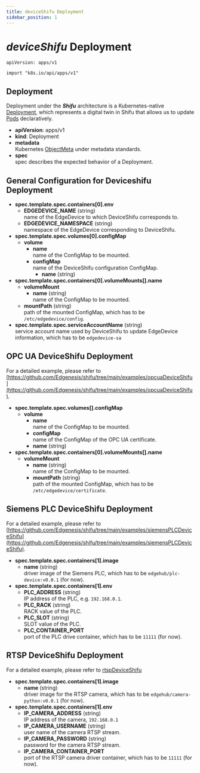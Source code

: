 ```yaml
---
title: deviceShifu Deployment
sidebar_position: 1
---
```


# ***deviceShifu*** Deployment

`apiVersion: apps/v1`

`import "k8s.io/api/apps/v1"`

## Deployment

Deployment under the ***Shifu*** architecture is a Kubernetes-native [Deployment](https://kubernetes.io/docs/reference/kubernetes-api/workload-resources/deployment-v1/), which represents a digital twin in Shifu that allows us to update [Pods](https://kubernetes.io/docs/reference/kubernetes-api/workload-resources/pod-v1/) declaratively.

- **apiVersion**: apps/v1
- **kind**: Deployment
- **metadata**<br/>Kubernetes [ObjectMeta](https://kubernetes.io/docs/reference/kubernetes-api/common-definitions/object-meta/#ObjectMeta) under metadata standards.
- **spec**<br/>spec describes the expected behavior of a Deployment.

## General Configuration for Deviceshifu Deployment

- **spec.template.spec.containers[0].env**
  - **EDGEDEVICE_NAME** (string)<br/>name of the EdgeDevice to which DeviceShifu corresponds to.
  - **EDGEDEVICE_NAMESPACE** (string)<br/>namespace of the EdgeDevice corresponding to DeviceShifu.
- **spec.template.spec.volumes[0].configMap**
  - **volume**
    - **name**<br/>name of the ConfigMap to be mounted.
    - **configMap**<br/>name of the DeviceShifu configuration ConfigMap.
      - **name** (string)
- **spec.template.spec.containers[0].volumeMounts[].name**
  - **volumeMount**
    - **name** (string)<br/>name of the ConfigMap to be mounted.
  - **mountPath** (string)<br/>path of the mounted ConfigMap, which has to be `/etc/edgedevice/config`.
- **spec.template.spec.serviceAccountName** (string)<br/>service account name used by DeviceShifu to update EdgeDevice information, which has to be `edgedevice-sa`

## OPC UA DeviceShifu Deployment

For a detailed example, please refer to [https://github.com/Edgenesis/shifu/tree/main/examples/opcuaDeviceShifu](https://github.com/Edgenesis/shifu/tree/main/examples/opcuaDeviceShifu).

- **spec.template.spec.volumes[].configMap**
  - **volume**
    - **name**<br/>name of the ConfigMap to be mounted.
    - **configMap**<br/>name of the ConfigMap of the OPC UA certificate.
    - **name** (string)
- **spec.template.spec.containers[0].volumeMounts[].name**
  - **volumeMount**
    - **name** (string)<br/>name of the ConfigMap to be mounted.
    - **mountPath** (string)<br/>path of the mounted ConfigMap, which has to be `/etc/edgedevice/certificate`.

## Siemens PLC DeviceShifu Deployment

For a detailed example, please refer to [https://github.com/Edgenesis/shifu/tree/main/examples/siemensPLCDeviceShifu](https://github.com/Edgenesis/shifu/tree/main/examples/siemensPLCDeviceShifu).

- **spec.template.spec.containers[1].image**
  - **name** (string)<br/>driver image of the Siemens PLC, which has to be `edgehub/plc-device:v0.0.1` (for now).
- **spec.template.spec.containers[1].env**
  - **PLC_ADDRESS** (string)<br/>IP address of the PLC, e.g. `192.168.0.1`.
  - **PLC_RACK** (string)<br/>RACK value of the PLC.
  - **PLC_SLOT** (string)<br/>SLOT value of the PLC.
  - **PLC_CONTAINER_PORT**<br/>port of the PLC drive container, which has to be `11111` (for now).

## RTSP DeviceShifu Deployment

For a detailed example, please refer to [rtspDeviceShifu](https://github.com/Edgenesis/shifu/tree/main/examples/rtspDeviceShifu)

- **spec.template.spec.containers[1].image**
  - **name** (string)<br/>driver image for the RTSP camera, which has to be `edgehub/camera-python:v0.0.1` (for now).
- **spec.template.spec.containers[1].env**
  - **IP_CAMERA_ADDRESS** (string)<br/>IP address of the camera, `192.168.0.1`
  - **IP_CAMERA_USERNAME** (string)<br/>user name of the camera RTSP stream.
  - **IP_CAMERA_PASSWORD** (string)<br/>password for the camera RTSP stream.
  - **IP_CAMERA_CONTAINER_PORT**<br/>port of the RTSP camera driver container, which has to be `11111` (for now).
